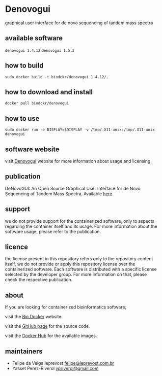 Denovogui
=====
graphical user interface for de novo sequencing of tandem mass spectra


available software
--------
`denovogui 1.4.12`
`denovogui 1.5.2`


how to build
------------
`sudo docker build -t biodckr/denovogui 1.4.12/.`


how to download and install
---------------------------
`docker pull biodckr/denovogui`


how to use
------------
`sudo docker run -e DISPLAY=$DISPLAY -v /tmp/.X11-unix:/tmp/.X11-unix denovogui`


software website
----------------
visit [Denovogui](https://code.google.com/p/denovogui/) website for more information about usage and licensing.


publication
-----------
DeNovoGUI: An Open Source Graphical User Interface for de Novo Sequencing of Tandem Mass Spectra. Available [here](http://pubs.acs.org/doi/abs/10.1021/pr4008078)


support
-------
we do not provide support for the containerized software, only to aspects regarding the container itself
and its usage. For more information about the software usage, please refer to the publication.


licence
-------
the license present in this repository refers only to the repository content itself, we do not provide or
apply this repository license over the containerized software. Each software is distributed with a specific
license selected by the developer group. For more information on that, please check the respective publication.


about
-----
If you are looking for containerized bioinformatics software;

visit the [Bio Docker](http://biodocker.github.io "Bio Docker") website.

visit the [GitHub page](https://github.com/BioDocker/) for the source code.

visit the [Docker Hub](https://registry.hub.docker.com/repos/biodckr/) for the available images.


maintainers
-----------
* Felipe da Veiga leprevost <felipe@leprevost.com.br>
* Yasset Perez-Riverol <ypriverol@gmail.com>

